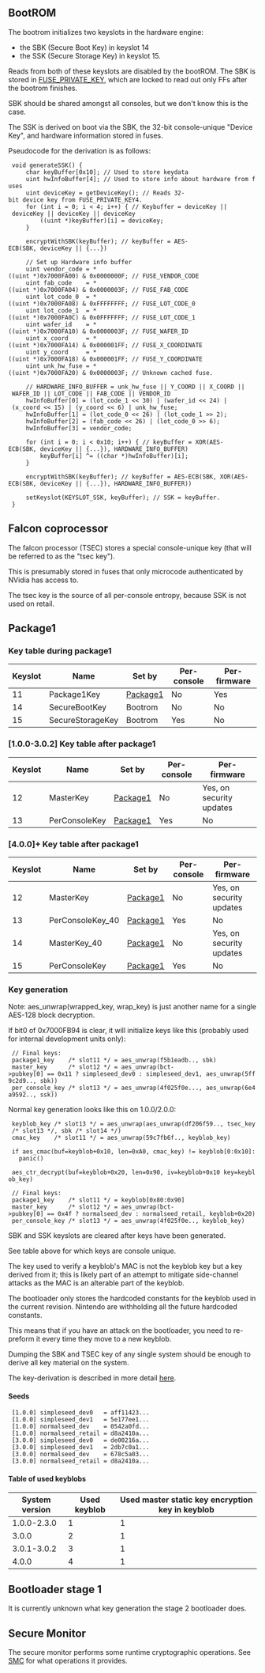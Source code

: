 ## BootROM

The bootrom initializes two keyslots in the hardware engine:

  - the SBK (Secure Boot Key) in keyslot 14
  - the SSK (Secure Storage Key) in keyslot 15.

Reads from both of these keyslots are disabled by the bootROM. The SBK
is stored in
[FUSE\_PRIVATE\_KEY](Fuses#FUSE%20PRIVATE%20KEY.md##FUSE_PRIVATE_KEY "wikilink"),
which are locked to read out only FFs after the bootrom finishes.

SBK should be shared amongst all consoles, but we don't know this is the
case.

The SSK is derived on boot via the SBK, the 32-bit console-unique
"Device Key", and hardware information stored in fuses.

Pseudocode for the derivation is as
follows:

` void generateSSK() {`  
`     char keyBuffer[0x10]; // Used to store keydata`  
`     uint hwInfoBuffer[4]; // Used to store info about hardware from fuses`  
`     uint deviceKey = getDeviceKey(); // Reads 32-bit device key from FUSE_PRIVATE_KEY4.`  
`     for (int i = 0; i < 4; i++) { // Keybuffer = deviceKey || deviceKey || deviceKey || deviceKey`  
`         ((uint *)keyBuffer)[i] = deviceKey;`  
`     }`  
`     `  
`     encryptWithSBK(keyBuffer); // keyBuffer = AES-ECB(SBK, deviceKey || {...})`  
`     `  
`     // Set up Hardware info buffer`  
`     uint vendor_code = *((uint *)0x7000FA00) & 0x0000000F; // FUSE_VENDOR_CODE`  
`     uint fab_code    = *((uint *)0x7000FA04) & 0x0000003F; // FUSE_FAB_CODE`  
`     uint lot_code_0  = *((uint *)0x7000FA08) & 0xFFFFFFFF; // FUSE_LOT_CODE_0`  
`     uint lot_code_1  = *((uint *)0x7000FA0C) & 0x0FFFFFFF; // FUSE_LOT_CODE_1`  
`     uint wafer_id    = *((uint *)0x7000FA10) & 0x0000003F; // FUSE_WAFER_ID`  
`     uint x_coord     = *((uint *)0x7000FA14) & 0x000001FF; // FUSE_X_COORDINATE`  
`     uint y_coord     = *((uint *)0x7000FA18) & 0x000001FF; // FUSE_Y_COORDINATE`  
`     uint unk_hw_fuse = *((uint *)0x7000FA20) & 0x0000003F; // Unknown cached fuse.`  
`     `  
`     // HARDWARE_INFO_BUFFER = unk_hw_fuse || Y_COORD || X_COORD || WAFER_ID || LOT_CODE || FAB_CODE || VENDOR_ID`  
`     hwInfoBuffer[0] = (lot_code_1 << 30) | (wafer_id << 24) | (x_coord << 15) | (y_coord << 6) | unk_hw_fuse;`  
`     hwInfoBuffer[1] = (lot_code_0 << 26) | (lot_code_1 >> 2);`  
`     hwInfoBuffer[2] = (fab_code << 26) | (lot_code_0 >> 6);`  
`     hwInfoBuffer[3] = vendor_code;`  
`     `  
`     for (int i = 0; i < 0x10; i++) { // keyBuffer = XOR(AES-ECB(SBK, deviceKey || {...}), HARDWARE_INFO_BUFFER)`  
`         keyBuffer[i] ^= ((char *)hwInfoBuffer)[i];`  
`     }`  
`     `  
`     encryptWithSBK(keyBuffer); // keyBuffer = AES-ECB(SBK, XOR(AES-ECB(SBK, deviceKey || {...}), HARDWARE_INFO_BUFFER))`  
`     `  
`     setKeyslot(KEYSLOT_SSK, keyBuffer); // SSK = keyBuffer.`  
` }`  

## Falcon coprocessor

The falcon processor (TSEC) stores a special console-unique key (that
will be referred to as the "tsec key").

This is presumably stored in fuses that only microcode authenticated by
NVidia has access to.

The tsec key is the source of all per-console entropy, because SSK is
not used on
retail.

## Package1

### Key table during package1

| Keyslot | Name             | Set by                             | Per-console | Per-firmware |
| ------- | ---------------- | ---------------------------------- | ----------- | ------------ |
| 11      | Package1Key      | [Package1](Package1.md "wikilink") | No          | Yes          |
| 14      | SecureBootKey    | Bootrom                            | No          | No           |
| 15      | SecureStorageKey | Bootrom                            | Yes         | No           |

### \[1.0.0-3.0.2\] Key table after package1

| Keyslot | Name          | Set by                             | Per-console | Per-firmware             |
| ------- | ------------- | ---------------------------------- | ----------- | ------------------------ |
| 12      | MasterKey     | [Package1](Package1.md "wikilink") | No          | Yes, on security updates |
| 13      | PerConsoleKey | [Package1](Package1.md "wikilink") | Yes         | No                       |

### \[4.0.0\]+ Key table after package1

| Keyslot | Name              | Set by                             | Per-console | Per-firmware             |
| ------- | ----------------- | ---------------------------------- | ----------- | ------------------------ |
| 12      | MasterKey         | [Package1](Package1.md "wikilink") | No          | Yes, on security updates |
| 13      | PerConsoleKey\_40 | [Package1](Package1.md "wikilink") | Yes         | No                       |
| 14      | MasterKey\_40     | [Package1](Package1.md "wikilink") | No          | Yes, on security updates |
| 15      | PerConsoleKey     | [Package1](Package1.md "wikilink") | Yes         | No                       |

### Key generation

Note: aes\_unwrap(wrapped\_key, wrap\_key) is just another name for a
single AES-128 block decryption.

If bit0 of 0x7000FB94 is clear, it will initialize keys like this
(probably used for internal development units
only):

` // Final keys:`  
` package1_key    /* slot11 */ = aes_unwrap(f5b1eadb.., sbk)`  
` master_key      /* slot12 */ = aes_unwrap(bct->pubkey[0] == 0x11 ? simpleseed_dev0 : simpleseed_dev1, aes_unwrap(5ff9c2d9.., sbk))`  
` per_console_key /* slot13 */ = aes_unwrap(4f025f0e..., aes_unwrap(6e4a9592.., ssk))`

Normal key generation looks like this on
1.0.0/2.0.0:

` keyblob_key /* slot13 */ = aes_unwrap(aes_unwrap(df206f59.., tsec_key /* slot13 */, sbk /* slot14 */)`  
` cmac_key    /* slot11 */ = aes_unwrap(59c7fb6f.., keyblob_key)`  
` `  
` if aes_cmac(buf=keyblob+0x10, len=0xA0, cmac_key) != keyblob[0:0x10]:`  
`   panic()`  
` `  
` aes_ctr_decrypt(buf=keyblob+0x20, len=0x90, iv=keyblob+0x10 key=keyblob_key)`  
` `  
` // Final keys:`  
` package1_key    /* slot11 */ = keyblob[0x80:0x90]`  
` master_key      /* slot12 */ = aes_unwrap(bct->pubkey[0] == 0x4f ? normalseed_dev : normalseed_retail, keyblob+0x20)`  
` per_console_key /* slot13 */ = aes_unwrap(4f025f0e.., keyblob_key)`

SBK and SSK keyslots are cleared after keys have been generated.

See table above for which keys are console unique.

The key used to verify a keyblob's MAC is not the keyblob key but a key
derived from it; this is likely part of an attempt to mitigate
side-channel attacks as the MAC is an alterable part of the keyblob.

The bootloader only stores the hardcoded constants for the keyblob used
in the current revision. Nintendo are withholding all the future
hardcoded constants.

This means that if you have an attack on the bootloader, you need to
re-preform it every time they move to a new keyblob.

Dumping the SBK and TSEC key of any single system should be enough to
derive all key material on the system.

The key-derivation is described in more detail
[here](Package1#Key%20generation.md##Key_generation "wikilink").

#### Seeds

` [1.0.0] simpleseed_dev0   = aff11423...`  
` [1.0.0] simpleseed_dev1   = 5e177ee1...`  
` [1.0.0] normalseed_dev    = 0542a0fd...`  
` [1.0.0] normalseed_retail = d8a2410a...`  
` [3.0.0] simpleseed_dev0   = de00216a...`  
` [3.0.0] simpleseed_dev1   = 2db7c0a1...`  
` [3.0.0] normalseed_dev    = 678c5a03...`  
` [3.0.0] normalseed_retail = d8a2410a...`

#### Table of used keyblobs

| System version | Used keyblob | Used master static key encryption key in keyblob |
| -------------- | ------------ | ------------------------------------------------ |
| 1.0.0-2.3.0    | 1            | 1                                                |
| 3.0.0          | 2            | 1                                                |
| 3.0.1-3.0.2    | 3            | 1                                                |
| 4.0.0          | 4            | 1                                                |

## Bootloader stage 1

It is currently unknown what key generation the stage 2 bootloader does.

## Secure Monitor

The secure monitor performs some runtime cryptographic operations. See
[SMC](SMC.md "wikilink") for what operations it provides.
